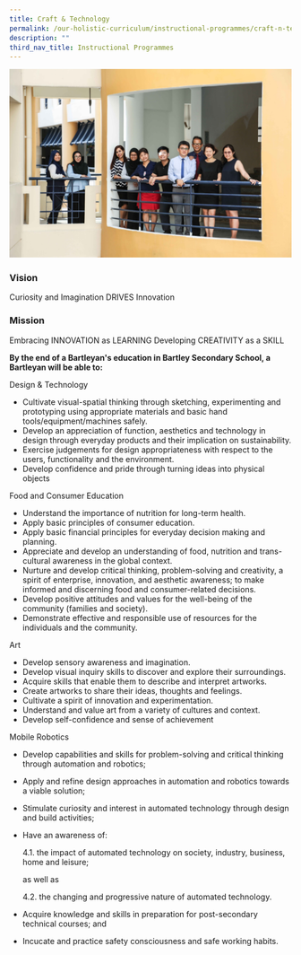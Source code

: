 ```yaml
---
title: Craft & Technology
permalink: /our-holistic-curriculum/instructional-programmes/craft-n-technology
description: ""
third_nav_title: Instructional Programmes
---
```

![](/images/DNT-Formal.jpg)

### Vision
Curiosity and Imagination DRIVES Innovation

### Mission
Embracing INNOVATION as LEARNING
Developing CREATIVITY as a SKILL

**By the end of a Bartleyan's education in Bartley Secondary School, a Bartleyan will be able to:**

Design & Technology
* Cultivate visual-spatial thinking through sketching, experimenting and prototyping using appropriate materials and basic hand tools/equipment/machines safely. 
* Develop an appreciation of function, aesthetics and technology in design through everyday products and their implication on sustainability. 
* Exercise judgements for design appropriateness with respect to the users, functionality and the environment. 
* Develop confidence and pride through turning ideas into physical objects

Food and Consumer Education
* Understand the importance of nutrition for long-term health. 
* Apply basic principles of consumer education. 
* Apply basic financial principles for everyday decision making and planning. 
* Appreciate and develop an understanding of food, nutrition and trans-cultural awareness in the global context. 
* Nurture and develop critical thinking, problem-solving and creativity, a spirit of enterprise, innovation, and aesthetic awareness; to make informed and discerning food and consumer-related decisions. 
* Develop positive attitudes and values for the well-being of the community (families and society). 
* Demonstrate effective and responsible use of resources for the individuals and the community. 

Art
* Develop sensory awareness and imagination. 
* Develop visual inquiry skills to discover and explore their surroundings. 
* Acquire skills that enable them to describe and interpret artworks. 
* Create artworks to share their ideas, thoughts and feelings. 
* Cultivate a spirit of innovation and experimentation. 
* Understand and value art from a variety of cultures and context. 
* Develop self-confidence and sense of achievement

Mobile Robotics
* Develop capabilities and skills for problem-solving and critical thinking through automation and robotics;
* Apply and refine design approaches in automation and robotics towards a viable solution;
* Stimulate curiosity and interest in automated technology through design and build activities;
* Have an awareness of: <br>

	4.1. the impact of automated technology on society, industry, business, home and leisure;

	as well as <br>

	4.2. the changing and progressive nature of automated technology.

* Acquire knowledge and skills in preparation for post-secondary technical courses; and
* Incucate and practice safety consciousness and safe working habits.
